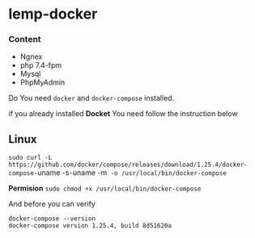 # lemp-docker

### Content

- Ngnex
- php 7.4-fpm
- Mysql
- PhpMyAdmin

Do You need `docker` and `docker-compose` installed.

if you already installed **Docket**  You need follow the instruction below

## Linux
`sudo curl -L https://github.com/docker/compose/releases/download/1.25.4/docker-compose-`uname -s`-`uname -m` -o /usr/local/bin/docker-compose`

**Permision**
`sudo chmod +x /usr/local/bin/docker-compose`

And before you can verify 

```
docker-compose --version
docker-compose version 1.25.4, build 8d51620a
```

